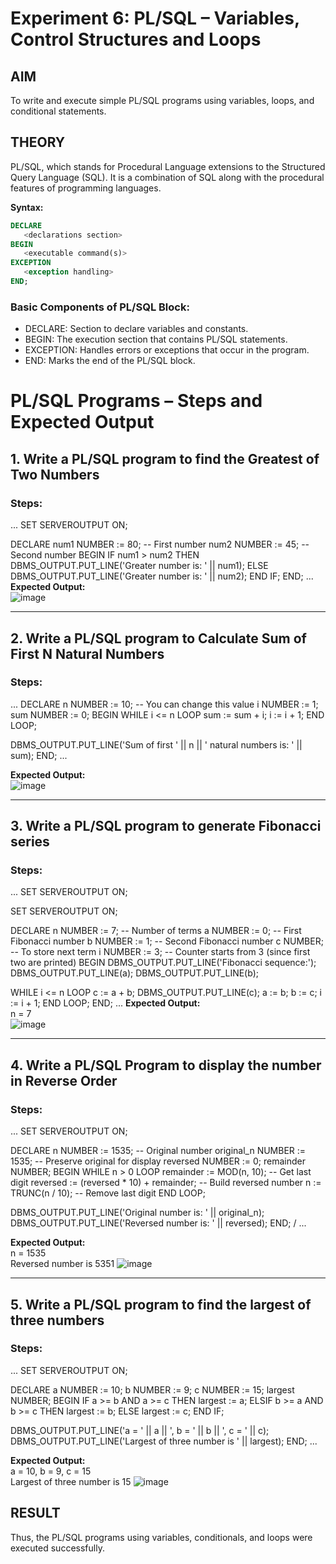 # Experiment 6: PL/SQL – Variables, Control Structures and Loops

## AIM
To write and execute simple PL/SQL programs using variables, loops, and conditional statements.


## THEORY

PL/SQL, which stands for Procedural Language extensions to the Structured Query Language (SQL). It is a combination of SQL along with the procedural features of programming languages.

**Syntax:**
```sql
DECLARE 
   <declarations section> 
BEGIN 
   <executable command(s)>
EXCEPTION 
   <exception handling> 
END;
```

### Basic Components of PL/SQL Block:
- DECLARE: Section to declare variables and constants.
- BEGIN: The execution section that contains PL/SQL statements.
- EXCEPTION: Handles errors or exceptions that occur in the program.
- END: Marks the end of the PL/SQL block.

# PL/SQL Programs – Steps and Expected Output

## 1. Write a PL/SQL program to find the Greatest of Two Numbers

### Steps:
...
SET SERVEROUTPUT ON;

DECLARE
   num1 NUMBER := 80;  -- First number
   num2 NUMBER := 45;  -- Second number
BEGIN
   IF num1 > num2 THEN
      DBMS_OUTPUT.PUT_LINE('Greater number is: ' || num1);
   ELSE
      DBMS_OUTPUT.PUT_LINE('Greater number is: ' || num2);
   END IF;
END;
...
**Expected Output:**  
![image](https://github.com/user-attachments/assets/f608b320-4075-4be8-9a0a-74c79c717710)


---

## 2. Write a PL/SQL program to Calculate Sum of First N Natural Numbers

### Steps:
...
DECLARE
   n     NUMBER := 10;  -- You can change this value
   i     NUMBER := 1;
   sum   NUMBER := 0;
BEGIN
   WHILE i <= n LOOP
      sum := sum + i;
      i := i + 1;
   END LOOP;

   DBMS_OUTPUT.PUT_LINE('Sum of first ' || n || ' natural numbers is: ' || sum);
END;
...

**Expected Output:**  
![image](https://github.com/user-attachments/assets/bbf8d7c9-dd4c-4fd4-b5b5-7c8067fb006c)

---

## 3. Write a PL/SQL program to generate Fibonacci series

### Steps:
...
SET SERVEROUTPUT ON;

SET SERVEROUTPUT ON;

DECLARE
   n   NUMBER := 7;       -- Number of terms
   a   NUMBER := 0;       -- First Fibonacci number
   b   NUMBER := 1;       -- Second Fibonacci number
   c   NUMBER;            -- To store next term
   i   NUMBER := 3;       -- Counter starts from 3 (since first two are printed)
BEGIN
   DBMS_OUTPUT.PUT_LINE('Fibonacci sequence:');
   DBMS_OUTPUT.PUT_LINE(a);
   DBMS_OUTPUT.PUT_LINE(b);

   WHILE i <= n LOOP
      c := a + b;
      DBMS_OUTPUT.PUT_LINE(c);
      a := b;
      b := c;
      i := i + 1;
   END LOOP;
END;
...
**Expected Output:**  
n = 7  
![image](https://github.com/user-attachments/assets/a2f51d3a-b6ed-4d25-910b-a833d3fdaecd)


---

## 4. Write a PL/SQL Program to display the number in Reverse Order

### Steps:
...
SET SERVEROUTPUT ON;

DECLARE
   n           NUMBER := 1535;   -- Original number
   original_n  NUMBER := 1535;   -- Preserve original for display
   reversed    NUMBER := 0;
   remainder   NUMBER;
BEGIN
   WHILE n > 0 LOOP
      remainder := MOD(n, 10);           -- Get last digit
      reversed := (reversed * 10) + remainder;  -- Build reversed number
      n := TRUNC(n / 10);                -- Remove last digit
   END LOOP;

   DBMS_OUTPUT.PUT_LINE('Original number is: ' || original_n);
   DBMS_OUTPUT.PUT_LINE('Reversed number is: ' || reversed);
END;
/
...

**Expected Output:**  
n = 1535  
Reversed number is 5351
![image](https://github.com/user-attachments/assets/e9ac5916-71cc-4b7d-acab-573d88f95b24)


---

## 5. Write a PL/SQL program to find the largest of three numbers

### Steps:
...
SET SERVEROUTPUT ON;

DECLARE
   a NUMBER := 10;
   b NUMBER := 9;
   c NUMBER := 15;
   largest NUMBER;
BEGIN
   IF a >= b AND a >= c THEN
      largest := a;
   ELSIF b >= a AND b >= c THEN
      largest := b;
   ELSE
      largest := c;
   END IF;

   DBMS_OUTPUT.PUT_LINE('a = ' || a || ', b = ' || b || ', c = ' || c);
   DBMS_OUTPUT.PUT_LINE('Largest of three number is ' || largest);
END;
...

**Expected Output:**  
a = 10, b = 9, c = 15  
Largest of three number is 15
![image](https://github.com/user-attachments/assets/a03a43fd-795d-45fc-9d21-353404216e8f)



## RESULT
Thus, the PL/SQL programs using variables, conditionals, and loops were executed successfully.
